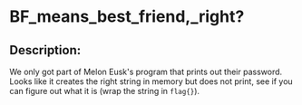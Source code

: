 
# BF_means_best_friend,_right?
## Description:
We only got part of Melon Eusk's program that prints out their password. Looks like it creates the right string in memory but does not print, see if you can figure out what it is (wrap the string in `flag{}`).


